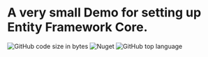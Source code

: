 # A very small Demo for setting up Entity Framework Core.

![GitHub code size in bytes](https://img.shields.io/github/languages/code-size/TiberiusRC/Entity_Framework_Demo?color=green&logo=GitHub&style=plastic)
![Nuget](https://img.shields.io/nuget/v/Microsoft.EntityFrameworkCore?color=green&logo=Microsoft)
![GitHub top language](https://img.shields.io/github/languages/top/TiberiusRC/Entity_Framework_Demo?color=green)
